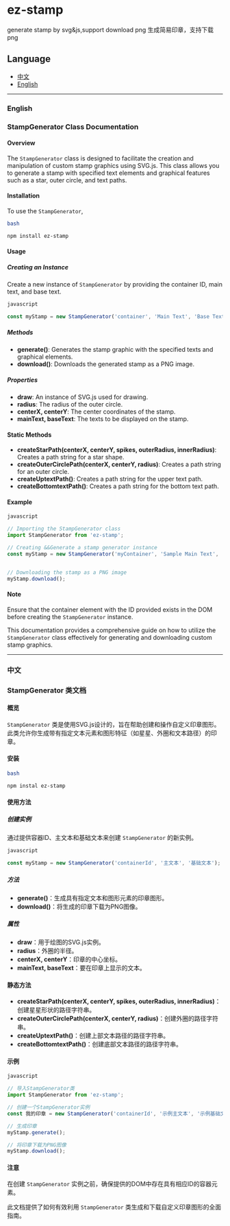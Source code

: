 # ez-stamp

generate stamp by svg&amp;js,support download png
生成简易印章，支持下载 png



## Language

- [中文](#中文)
- [English](#english)

---

### English

### StampGenerator Class Documentation

#### Overview

The `StampGenerator` class is designed to facilitate the creation and manipulation of custom stamp graphics using SVG.js. This class allows you to generate a stamp with specified text elements and graphical features such as a star, outer circle, and text paths.

#### Installation

To use the `StampGenerator`,

```bash
bash

npm install ez-stamp
```

#### Usage

##### Creating an Instance

Create a new instance of `StampGenerator` by providing the container ID, main text, and base text.

```js
javascript

const myStamp = new StampGenerator('container', 'Main Text', 'Base Text');
```

##### Methods

- **generate()**: Generates the stamp graphic with the specified texts and graphical elements.
- **download()**: Downloads the generated stamp as a PNG image.

##### Properties

- **draw**: An instance of SVG.js used for drawing.
- **radius**: The radius of the outer circle.
- **centerX, centerY**: The center coordinates of the stamp.
- **mainText, baseText**: The texts to be displayed on the stamp.

#### Static Methods

- **createStarPath(centerX, centerY, spikes, outerRadius, innerRadius)**: Creates a path string for a star shape.
- **createOuterCirclePath(centerX, centerY, radius)**: Creates a path string for an outer circle.
- **createUptextPath()**: Creates a path string for the upper text path.
- **createBottomtextPath()**: Creates a path string for the bottom text path.

#### Example

```js
javascript

// Importing the StampGenerator class
import StampGenerator from 'ez-stamp';

// Creating &&Generate a stamp generator instance 
const myStamp = new StampGenerator('myContainer', 'Sample Main Text', 'Sample Base Text');


// Downloading the stamp as a PNG image
myStamp.download();
```

#### Note

Ensure that the container element with the ID provided exists in the DOM before creating the `StampGenerator` instance.

This documentation provides a comprehensive guide on how to utilize the `StampGenerator` class effectively for generating and downloading custom stamp graphics.

---

### 中文

### StampGenerator 类文档

#### 概览

`StampGenerator` 类是使用SVG.js设计的，旨在帮助创建和操作自定义印章图形。此类允许你生成带有指定文本元素和图形特征（如星星、外圈和文本路径）的印章。

#### 安装



```bash
bash

npm instal ez-stamp
```

#### 使用方法

##### 创建实例

通过提供容器ID、主文本和基础文本来创建 `StampGenerator` 的新实例。

```js
javascript

const myStamp = new StampGenerator('containerId', '主文本', '基础文本');
```

##### 方法

- **generate()**：生成具有指定文本和图形元素的印章图形。
- **download()**：将生成的印章下载为PNG图像。

##### 属性

- **draw**：用于绘图的SVG.js实例。
- **radius**：外圈的半径。
- **centerX, centerY**：印章的中心坐标。
- **mainText, baseText**：要在印章上显示的文本。

#### 静态方法

- **createStarPath(centerX, centerY, spikes, outerRadius, innerRadius)**：创建星星形状的路径字符串。
- **createOuterCirclePath(centerX, centerY, radius)**：创建外圈的路径字符串。
- **createUptextPath()**：创建上部文本路径的路径字符串。
- **createBottomtextPath()**：创建底部文本路径的路径字符串。

#### 示例

```js
javascript

// 导入StampGenerator类
import StampGenerator from 'ez-stamp';

// 创建一个StampGenerator实例
const 我的印章 = new StampGenerator('containerId', '示例主文本', '示例基础文本');

// 生成印章
myStamp.generate();

// 将印章下载为PNG图像
myStamp.download();
```

#### 注意

在创建 `StampGenerator` 实例之前，确保提供的DOM中存在具有相应ID的容器元素。

此文档提供了如何有效利用 `StampGenerator` 类生成和下载自定义印章图形的全面指南。

